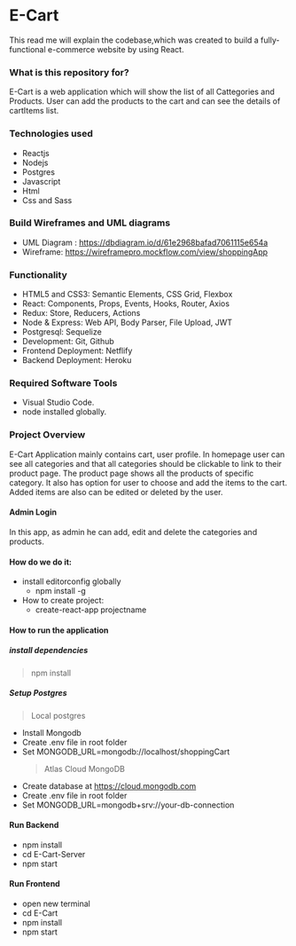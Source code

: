 # E-Cart

This read me will explain the codebase,which was created to build a fully-functional e-commerce website by using React.

### What is this repository for?

E-Cart is a web application which will show the list of all Cattegories and Products. User can add the products to the cart and can see the details of cartItems list.

### Technologies used

- Reactjs
- Nodejs
- Postgres
- Javascript
- Html
- Css and Sass

### Build Wireframes and UML diagrams

- UML Diagram : https://dbdiagram.io/d/61e2968bafad7061115e654a
- Wireframe: https://wireframepro.mockflow.com/view/shoppingApp

### Functionality

- HTML5 and CSS3: Semantic Elements, CSS Grid, Flexbox
- React: Components, Props, Events, Hooks, Router, Axios
- Redux: Store, Reducers, Actions
- Node & Express: Web API, Body Parser, File Upload, JWT
- Postgresql: Sequelize
- Development: Git, Github
- Frontend Deployment: Netflify
- Backend Deployment: Heroku

### Required Software Tools

- Visual Studio Code.
- node installed globally.

### Project Overview

E-Cart Application mainly contains cart, user profile.
In homepage user can see all categories and that all categories should be clickable to link to their product page. The product page shows all the products of specific category. It also has option for user to choose and add the items to the cart. Added items are also can be edited or deleted by the user.

#### Admin Login

In this app, as admin he can add, edit and delete the categories and products.

#### How do we do it:

- install editorconfig globally
  - npm install -g
- How to create project:
  - create-react-app projectname

#### How to run the application

##### install dependencies

> npm install

##### Setup Postgres

> Local postgres

- Install Mongodb
- Create .env file in root folder
- Set MONGODB_URL=mongodb://localhost/shoppingCart
  > Atlas Cloud MongoDB
- Create database at https://cloud.mongodb.com
- Create .env file in root folder
- Set MONGODB_URL=mongodb+srv://your-db-connection

#### Run Backend

- npm install
- cd E-Cart-Server
- npm start

#### Run Frontend

- open new terminal
- cd E-Cart
- npm install
- npm start
